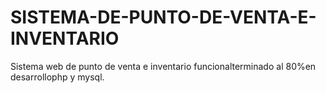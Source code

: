 # SISTEMA-DE-PUNTO-DE-VENTA-E-INVENTARIO
Sistema web de punto de venta e inventario funcionalterminado al 80%en desarrollophp y mysql.
